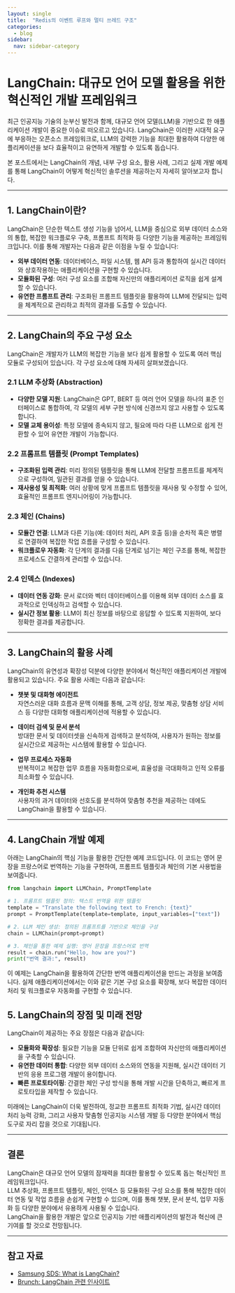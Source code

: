 ```yaml
---
layout: single
title:  "Redis의 이벤트 루프와 멀티 쓰레드 구조"
categories:
  - blog
sidebar:
  nav: sidebar-category
---
```


# LangChain: 대규모 언어 모델 활용을 위한 혁신적인 개발 프레임워크

최근 인공지능 기술의 눈부신 발전과 함께, 대규모 언어 모델(LLM)을 기반으로 한 애플리케이션 개발이 중요한 이슈로 떠오르고 있습니다. LangChain은 이러한 시대적 요구에 부응하는 오픈소스 프레임워크로, LLM의 강력한 기능을 최대한 활용하여 다양한 애플리케이션을 보다 효율적이고 유연하게 개발할 수 있도록 돕습니다.

본 포스트에서는 LangChain의 개념, 내부 구성 요소, 활용 사례, 그리고 실제 개발 예제를 통해 LangChain이 어떻게 혁신적인 솔루션을 제공하는지 자세히 알아보고자 합니다.

---

## 1. LangChain이란?

LangChain은 단순한 텍스트 생성 기능을 넘어서, LLM을 중심으로 외부 데이터 소스와의 통합, 복잡한 워크플로우 구축, 프롬프트 최적화 등 다양한 기능을 제공하는 프레임워크입니다. 이를 통해 개발자는 다음과 같은 이점을 누릴 수 있습니다:

- **외부 데이터 연동**: 데이터베이스, 파일 시스템, 웹 API 등과 통합하여 실시간 데이터와 상호작용하는 애플리케이션을 구현할 수 있습니다.
- **모듈화된 구성**: 여러 구성 요소를 조합해 자신만의 애플리케이션 로직을 쉽게 설계할 수 있습니다.
- **유연한 프롬프트 관리**: 구조화된 프롬프트 템플릿을 활용하여 LLM에 전달되는 입력을 체계적으로 관리하고 최적의 결과를 도출할 수 있습니다.

---

## 2. LangChain의 주요 구성 요소

LangChain은 개발자가 LLM의 복잡한 기능을 보다 쉽게 활용할 수 있도록 여러 핵심 모듈로 구성되어 있습니다. 각 구성 요소에 대해 자세히 살펴보겠습니다.

### 2.1 LLM 추상화 (Abstraction)
- **다양한 모델 지원**: LangChain은 GPT, BERT 등 여러 언어 모델을 하나의 표준 인터페이스로 통합하여, 각 모델의 세부 구현 방식에 신경쓰지 않고 사용할 수 있도록 합니다.
- **모델 교체 용이성**: 특정 모델에 종속되지 않고, 필요에 따라 다른 LLM으로 쉽게 전환할 수 있어 유연한 개발이 가능합니다.

### 2.2 프롬프트 템플릿 (Prompt Templates)
- **구조화된 입력 관리**: 미리 정의된 템플릿을 통해 LLM에 전달할 프롬프트를 체계적으로 구성하여, 일관된 결과를 얻을 수 있습니다.
- **재사용성 및 최적화**: 여러 상황에 맞게 프롬프트 템플릿을 재사용 및 수정할 수 있어, 효율적인 프롬프트 엔지니어링이 가능합니다.

### 2.3 체인 (Chains)
- **모듈간 연결**: LLM과 다른 기능(예: 데이터 처리, API 호출 등)을 순차적 혹은 병렬로 연결하여 복잡한 작업 흐름을 구성할 수 있습니다.
- **워크플로우 자동화**: 각 단계의 결과를 다음 단계로 넘기는 체인 구조를 통해, 복잡한 프로세스도 간결하게 관리할 수 있습니다.

### 2.4 인덱스 (Indexes)
- **데이터 연동 강화**: 문서 로더와 벡터 데이터베이스를 이용해 외부 데이터 소스를 효과적으로 인덱싱하고 검색할 수 있습니다.
- **실시간 정보 활용**: LLM이 최신 정보를 바탕으로 응답할 수 있도록 지원하여, 보다 정확한 결과를 제공합니다.

---

## 3. LangChain의 활용 사례

LangChain의 유연성과 확장성 덕분에 다양한 분야에서 혁신적인 애플리케이션 개발에 활용되고 있습니다. 주요 활용 사례는 다음과 같습니다:

- **챗봇 및 대화형 에이전트**  
  자연스러운 대화 흐름과 문맥 이해를 통해, 고객 상담, 정보 제공, 맞춤형 상담 서비스 등 다양한 대화형 애플리케이션에 적용할 수 있습니다.

- **데이터 검색 및 문서 분석**  
  방대한 문서 및 데이터셋을 신속하게 검색하고 분석하여, 사용자가 원하는 정보를 실시간으로 제공하는 시스템에 활용할 수 있습니다.

- **업무 프로세스 자동화**  
  반복적이고 복잡한 업무 흐름을 자동화함으로써, 효율성을 극대화하고 인적 오류를 최소화할 수 있습니다.

- **개인화 추천 시스템**  
  사용자의 과거 데이터와 선호도를 분석하여 맞춤형 추천을 제공하는 데에도 LangChain을 활용할 수 있습니다.

---

## 4. LangChain 개발 예제

아래는 LangChain의 핵심 기능을 활용한 간단한 예제 코드입니다. 이 코드는 영어 문장을 프랑스어로 번역하는 기능을 구현하여, 프롬프트 템플릿과 체인의 기본 사용법을 보여줍니다.

```python
from langchain import LLMChain, PromptTemplate

# 1. 프롬프트 템플릿 정의: 텍스트 번역을 위한 템플릿
template = "Translate the following text to French: {text}"
prompt = PromptTemplate(template=template, input_variables=["text"])

# 2. LLM 체인 생성: 정의된 프롬프트를 기반으로 체인을 구성
chain = LLMChain(prompt=prompt)

# 3. 체인을 통한 예제 실행: 영어 문장을 프랑스어로 번역
result = chain.run("Hello, how are you?")
print("번역 결과:", result)
```

이 예제는 LangChain을 활용하여 간단한 번역 애플리케이션을 만드는 과정을 보여줍니다. 실제 애플리케이션에서는 이와 같은 기본 구성 요소를 확장해, 보다 복잡한 데이터 처리 및 워크플로우 자동화를 구현할 수 있습니다.

## 5. LangChain의 장점 및 미래 전망

LangChain이 제공하는 주요 장점은 다음과 같습니다:

- **모듈화와 확장성**: 필요한 기능을 모듈 단위로 쉽게 조합하여 자신만의 애플리케이션을 구축할 수 있습니다.
- **유연한 데이터 통합**: 다양한 외부 데이터 소스와의 연동을 지원해, 실시간 데이터 기반의 응용 프로그램 개발이 용이합니다.
- **빠른 프로토타이핑**: 간결한 체인 구성 방식을 통해 개발 시간을 단축하고, 빠르게 프로토타입을 제작할 수 있습니다.

미래에는 LangChain이 더욱 발전하여, 정교한 프롬프트 최적화 기법, 실시간 데이터 처리 능력 강화, 그리고 사용자 맞춤형 인공지능 시스템 개발 등 다양한 분야에서 핵심 도구로 자리 잡을 것으로 기대됩니다.

---

## 결론

LangChain은 대규모 언어 모델의 잠재력을 최대한 활용할 수 있도록 돕는 혁신적인 프레임워크입니다.  
LLM 추상화, 프롬프트 템플릿, 체인, 인덱스 등 모듈화된 구성 요소를 통해 복잡한 데이터 연동 및 작업 흐름을 손쉽게 구현할 수 있으며, 이를 통해 챗봇, 문서 분석, 업무 자동화 등 다양한 분야에서 유용하게 사용될 수 있습니다.  
LangChain을 활용한 개발은 앞으로 인공지능 기반 애플리케이션의 발전과 혁신에 큰 기여를 할 것으로 전망됩니다.

---

## 참고 자료

- [Samsung SDS: What is LangChain?](https://www.samsungsds.com/kr/insights/what-is-langchain.html)
- [Brunch: LangChain 관련 인사이트](https://brunch.co.kr/@ywkim36/147)






